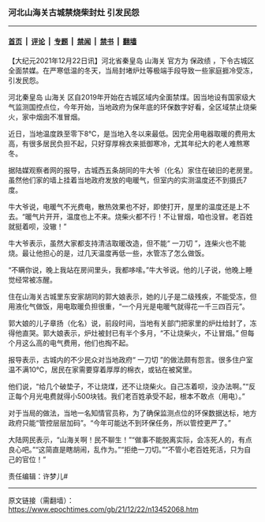 ### 河北山海关古城禁烧柴封灶 引发民怨

---

#### [首页](../../../..?n13452068) &nbsp;|&nbsp; [评论](../../../../../epoch-comment?n13452068) &nbsp;|&nbsp; [专题](../../../../../epoch-special?n13452068) &nbsp;|&nbsp; [禁闻](../../../../../epoch-news?n13452068) &nbsp;|&nbsp; [禁书](../../../../../books?n13452068) &nbsp;|&nbsp; [翻墙](https://github.com/gfw-breaker/nogfw/blob/master/README.md?n13452068)


<div class="post_content" id="artbody" itemprop="articleBody">
 <!-- article content begin -->
 <p>
  【大纪元2021年12月22日讯】河北省秦皇岛
  <ok href="https://www.epochtimes.com/gb/tag/%E5%B1%B1%E6%B5%B7%E5%85%B3.html">
   山海关
  </ok>
  官方为
  <ok href="https://www.epochtimes.com/gb/tag/%E4%BF%9D%E6%94%BF%E7%BB%A9.html">
   保政绩
  </ok>
  ，下令古城区全面禁媒。在严寒低温的冬天，当局封堵炉灶等极端手段导致一些家庭捱冷受冻，引发民怨。
 </p>
 <p>
  <ok href="https://www.epochtimes.com/gb/tag/%E6%B2%B3%E5%8C%97%E7%A7%A6%E7%9A%87%E5%B2%9B.html">
   河北秦皇岛
  </ok>
  <ok href="https://www.epochtimes.com/gb/tag/%E5%B1%B1%E6%B5%B7%E5%85%B3.html">
   山海关
  </ok>
  区自2019年开始在古城区域内全面禁煤。因当地设有国家级大气监测国控点位，今年开始，当地政府为保年底的环保数字好看，全区域禁止烧柴火，家中烟囱不准冒烟。
 </p>
 <p>
  近日，当地温度跌至零下8°C，是当地入冬以来最低。因完全用电器取暖的费用太高，有很多居民负担不起，只好穿厚棉衣来抵御寒冷，尤其年纪大的老人难熬寒冬。
 </p>
 <p>
  据陆媒观察者网的报导，古城西五条胡同的牛大爷（化名）家住在破旧的老房里。虽然他们家的墙上挂着当地政府发放的电暖气，但室内的实测温度还不到摄氏7度。
 </p>
 <p>
  牛大爷说，电暖气不光费电，散热效果也不好，即使打开，屋里的温度还是上不去。“暖气片开开，温度也上不来。烧柴火都不行！不让冒烟，咱也没冒。老百姓就挺着呗，没辙！”
 </p>
 <p>
  牛大爷表示，虽然大家都支持清洁取暖改造，但不能“
  <ok href="https://www.epochtimes.com/gb/tag/%E4%B8%80%E5%88%80%E5%88%87.html">
   一刀切
  </ok>
  ”，连柴火也不能烧。最让他担心的是，过几天温度再低一些，水管冻了怎么做饭。
 </p>
 <p>
  “不瞒你说，晚上我站在房间里头，我都哆嗦。”牛大爷说。他的儿子说，他晚上睡觉经常被冻醒。
 </p>
 <p>
  住在山海关古城里东安家胡同的郭大娘表示，她的儿子是二级残疾，不能受冻，但用液化气做饭，用电取暖负担很重，“一个月光是电暖气就得花一千三四百元”。
 </p>
 <p>
  郭大娘的儿子章扬（化名）说，前段时间，当地有关部门把家里的炉灶给封了，冻得他直哭。郭大娘表示，炉灶被封已有半个多月，“不让烧柴火，不让冒烟。” 但每个月这么高的电气费用，他们也掏不起。
 </p>
 <p>
  报导表示，古城内的不少民众对当地政府“
  <ok href="https://www.epochtimes.com/gb/tag/%E4%B8%80%E5%88%80%E5%88%87.html">
   一刀切
  </ok>
  ”的做法颇有怨言。很多住户室温不满10℃，居民在家需要穿着厚厚的棉衣，或钻在被窝里。
 </p>
 <p>
  他们说，“给几个破垫子，不让烧煤，还不让烧柴火。自己冻着呗，没办法啊。”“反正每个月光电费就得小500块钱。我们老百姓承受不起，根本不敢点（用电）。”
 </p>
 <p>
  对于当局的做法，当地一名知情官员称，为了确保监测点位的环保数据达标，地方政府只能“管控层层加码”。“今年可能达不到环保任务，所以管控更严了。”
 </p>
 <p>
  大陆网民表示，“山海关啊！民不聊生！”“做事不能脱离实际，会冻死人的，有点良心吧。”“这简直是瞎胡闹，乱作为。”“拒绝一刀切。”“不管小老百姓死活，只为自己的官位！”
 </p>
 <p>
  责任编辑：许梦儿#
 </p>
 <!-- article content end -->
 <div id="below_article_ad">
 </div>
</div>


---

原文链接（需翻墙）：https://www.epochtimes.com/gb/21/12/22/n13452068.htm